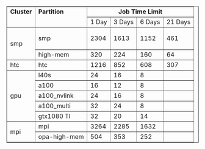 <table border="1" cellpadding="1" cellspacing="1"">
	<tbody>
		<tr>
			<td rowspan="2" style="vertical-align: top;"><strong>Cluster</strong></td>
			<td rowspan="2" style="vertical-align: top;"><strong>Partition</strong></td>
			<td colspan="4" rowspan="1" style="text-align: center;"><strong>Job Time Limit</strong></td>
		</tr>
		<tr>
			<td>1 Day</td>
			<td>3 Days</td>
			<td>6 Days</td>
			<td>21 Days</td>
		</tr>
		<tr>
			<td colspan="1" rowspan="2">smp</td>
			<td>smp</td>
			<td>2304</td>
			<td>1613</td>
			<td>1152</td>
			<td>
			<p>461</p>
			</td>
		</tr>
		<tr>
			<td>high-mem</td>
			<td>320</td>
			<td>224</td>
			<td>160</td>
			<td>64</td>
		</tr>
		<tr>
			<td>htc</td>
			<td>htc</td>
			<td>1216</td>
			<td>852</td>
			<td>608</td>
			<td>307</td>
		</tr>
		<tr>
			<td colspan="1" rowspan="5">gpu</td>
			<td>l40s</td>
			<td>24</td>
			<td>16</td>
			<td>8</td>
			<td>&nbsp;</td>
		</tr>
		<tr>
			<td>a100</td>
			<td>16</td>
			<td>12</td>
			<td>8</td>
			<td>&nbsp;</td>
		</tr>
		<tr>
			<td>a100_nvlink</td>
			<td>24</td>
			<td>16</td>
			<td>8</td>
			<td>&nbsp;</td>
		</tr>
		<tr>
			<td>a100_multi</td>
			<td>32</td>
			<td>24</td>
			<td>8</td>
			<td>&nbsp;</td>
		</tr>
		<tr>
			<td>gtx1080 TI</td>
			<td>32</td>
			<td>20</td>
			<td>14</td>
			<td>&nbsp;</td>
		</tr>
		<tr>
			<td colspan="1" rowspan="2">mpi</td>
			<td>mpi</td>
			<td>3264</td>
			<td>2285</td>
			<td>1632</td>
			<td>&nbsp;</td>
		</tr>
		<tr>
			<td>opa-high-mem</td>
			<td>504</td>
			<td>353</td>
			<td>252</td>
			<td>&nbsp;</td>
		</tr>
	</tbody>
</table>

